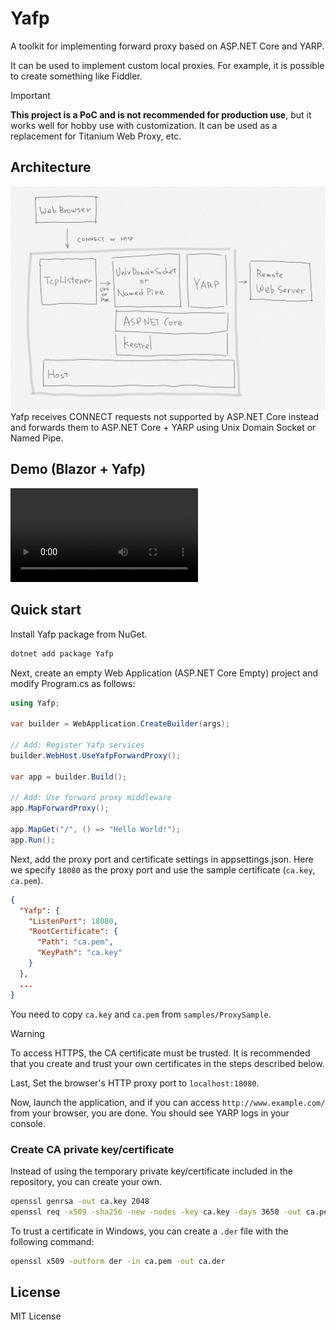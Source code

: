# Yafp

A toolkit for implementing forward proxy based on ASP.NET Core and YARP.

It can be used to implement custom local proxies. For example, it is possible to create something like Fiddler.

> [!IMPORTANT]
> **This project is a PoC and is not recommended for production use**, but it works well for hobby use with customization.
> It can be used as a replacement for Titanium Web Proxy, etc.

## Architecture
![](docs/image-01.jpg)
Yafp receives CONNECT requests not supported by ASP.NET Core instead and forwards them to ASP.NET Core + YARP using Unix Domain Socket or Named Pipe.

## Demo (Blazor + Yafp)
<video src="https://github.com/mayuki/Yafp/assets/9012/53ce5317-aa18-48ba-8fe4-47172da2933c"></video>

## Quick start

Install Yafp package from NuGet.

```bash
dotnet add package Yafp
```

Next, create an empty Web Application (ASP.NET Core Empty) project and modify Program.cs as follows:

```csharp
using Yafp;

var builder = WebApplication.CreateBuilder(args);

// Add: Register Yafp services
builder.WebHost.UseYafpForwardProxy();

var app = builder.Build();

// Add: Use forward proxy middleware
app.MapForwardProxy();

app.MapGet("/", () => "Hello World!");
app.Run();
```

Next, add the proxy port and certificate settings in appsettings.json. Here we specify `18080` as the proxy port and use the sample certificate (`ca.key`, `ca.pem`).

```json
{
  "Yafp": {
    "ListenPort": 18080,
    "RootCertificate": {
      "Path": "ca.pem",
      "KeyPath": "ca.key"
    }
  },
  ...
}
```
You need to copy `ca.key` and `ca.pem` from `samples/ProxySample`.

> [!WARNING]
> To access HTTPS, the CA certificate must be trusted. It is recommended that you create and trust your own certificates in the steps described below.

Last, Set the browser's HTTP proxy port to `localhost:18080`.

Now, launch the application, and if you can access `http://www.example.com/` from your browser, you are done. You should see YARP logs in your console.

### Create CA private key/certificate

Instead of using the temporary private key/certificate included in the repository, you can create your own.

```bash
openssl genrsa -out ca.key 2048
openssl req -x509 -sha256 -new -nodes -key ca.key -days 3650 -out ca.pem
```

To trust a certificate in Windows, you can create a `.der` file with the following command:

```bash
openssl x509 -outform der -in ca.pem -out ca.der
```

## License
MIT License

